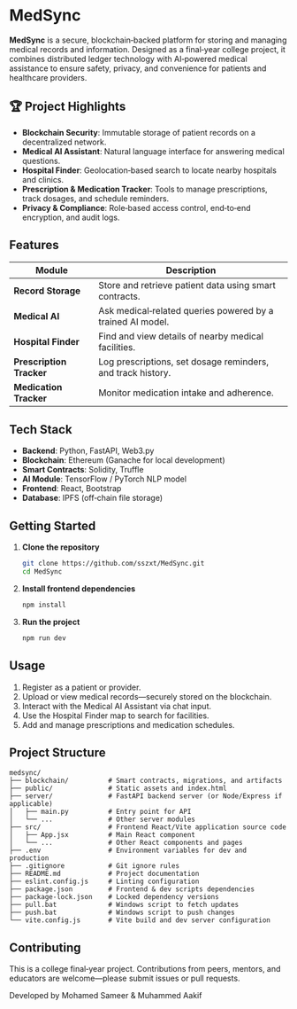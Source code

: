 # MedSync

**MedSync** is a secure, blockchain‑backed platform for storing and managing medical records and information. Designed as a final‑year college project, it combines distributed ledger technology with AI‑powered medical assistance to ensure safety, privacy, and convenience for patients and healthcare providers.

## 🏆 Project Highlights

* **Blockchain Security**: Immutable storage of patient records on a decentralized network.
* **Medical AI Assistant**: Natural language interface for answering medical questions.
* **Hospital Finder**: Geolocation‑based search to locate nearby hospitals and clinics.
* **Prescription & Medication Tracker**: Tools to manage prescriptions, track dosages, and schedule reminders.
* **Privacy & Compliance**: Role‑based access control, end‑to‑end encryption, and audit logs.

## Features

| Module                   | Description                                                 |
| ------------------------ | ----------------------------------------------------------- |
| **Record Storage**       | Store and retrieve patient data using smart contracts.      |
| **Medical AI**           | Ask medical‑related queries powered by a trained AI model.  |
| **Hospital Finder**      | Find and view details of nearby medical facilities.         |
| **Prescription Tracker** | Log prescriptions, set dosage reminders, and track history. |
| **Medication Tracker**   | Monitor medication intake and adherence.                    |

## Tech Stack

* **Backend**: Python, FastAPI, Web3.py
* **Blockchain**: Ethereum (Ganache for local development)
* **Smart Contracts**: Solidity, Truffle
* **AI Module**: TensorFlow / PyTorch NLP model
* **Frontend**: React, Bootstrap
* **Database**: IPFS (off‑chain file storage)

## Getting Started

1. **Clone the repository**

   ```bash
   git clone https://github.com/sszxt/MedSync.git
   cd MedSync
   ```

2. **Install frontend dependencies**

   ```bash
   npm install
   ```


3. **Run the project**

   ```bash
   npm run dev
   ```

## Usage

1. Register as a patient or provider.
2. Upload or view medical records—securely stored on the blockchain.
3. Interact with the Medical AI Assistant via chat input.
4. Use the Hospital Finder map to search for facilities.
5. Add and manage prescriptions and medication schedules.

## Project Structure

````plaintext
medsync/
├── blockchain/          # Smart contracts, migrations, and artifacts
├── public/              # Static assets and index.html
├── server/              # FastAPI backend server (or Node/Express if applicable)
│   ├── main.py          # Entry point for API
│   └── ...              # Other server modules
├── src/                 # Frontend React/Vite application source code
│   ├── App.jsx          # Main React component
│   └── ...              # Other React components and pages
├── .env                 # Environment variables for dev and production
├── .gitignore           # Git ignore rules
├── README.md            # Project documentation
├── eslint.config.js     # Linting configuration
├── package.json         # Frontend & dev scripts dependencies
├── package-lock.json    # Locked dependency versions
├── pull.bat             # Windows script to fetch updates
├── push.bat             # Windows script to push changes
└── vite.config.js       # Vite build and dev server configuration
````

## Contributing

This is a college final‑year project. Contributions from peers, mentors, and educators are welcome—please submit issues or pull requests.


Developed by Mohamed Sameer & Muhammed Aakif